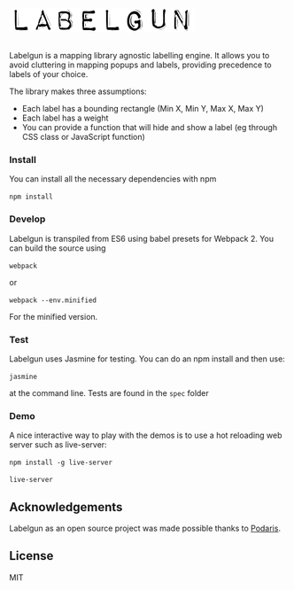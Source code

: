 ![labelgun](logo.png)

</br>
Labelgun is a mapping library agnostic labelling engine. It allows you to avoid cluttering in mapping popups and labels, providing precedence to labels of your choice.

The library makes three assumptions:

* Each label has a bounding rectangle (Min X, Min Y, Max X, Max Y)
* Each label has a weight
* You can provide a function that will hide and show a label (eg through CSS class or JavaScript function)


### Install
You can install all the necessary dependencies with npm

`npm install`

### Develop

Labelgun is transpiled from ES6 using babel presets for Webpack 2. You can build the source using

`webpack`

or

`webpack --env.minified`

For the minified version.

### Test

Labelgun uses Jasmine for testing. You can do an npm install and then use:

`jasmine`

at the command line. Tests are found in the `spec` folder  

### Demo

A nice interactive way to play with the demos is to use a hot reloading web server such as live-server:

`npm install -g live-server`

`live-server`

## Acknowledgements
Labelgun as an open source project was made possible thanks to [Podaris](http://www.podaris.com).

## License
MIT
